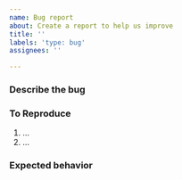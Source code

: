 ```yaml
---
name: Bug report
about: Create a report to help us improve
title: ''
labels: 'type: bug'
assignees: ''

---
```


### Describe the bug

<!-- A clear and concise description of what the bug is. -->

### To Reproduce

<!-- Steps to reproduce the behavior: -->

1. ...
2. ...

### Expected behavior

<!-- A clear and concise description of what you expected to happen. -->
